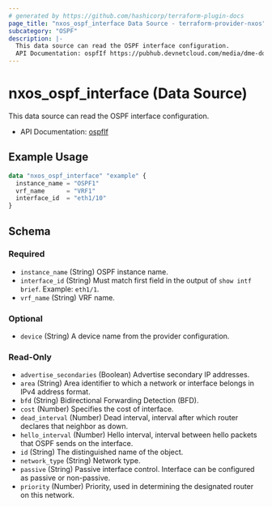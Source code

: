 ```yaml
---
# generated by https://github.com/hashicorp/terraform-plugin-docs
page_title: "nxos_ospf_interface Data Source - terraform-provider-nxos"
subcategory: "OSPF"
description: |-
  This data source can read the OSPF interface configuration.
  API Documentation: ospfIf https://pubhub.devnetcloud.com/media/dme-docs-10-2-2/docs/Routing%20and%20Forwarding/ospf:If/
---
```


# nxos_ospf_interface (Data Source)

This data source can read the OSPF interface configuration.

- API Documentation: [ospfIf](https://pubhub.devnetcloud.com/media/dme-docs-10-2-2/docs/Routing%20and%20Forwarding/ospf:If/)

## Example Usage

```terraform
data "nxos_ospf_interface" "example" {
  instance_name = "OSPF1"
  vrf_name      = "VRF1"
  interface_id  = "eth1/10"
}
```

<!-- schema generated by tfplugindocs -->
## Schema

### Required

- `instance_name` (String) OSPF instance name.
- `interface_id` (String) Must match first field in the output of `show intf brief`. Example: `eth1/1`.
- `vrf_name` (String) VRF name.

### Optional

- `device` (String) A device name from the provider configuration.

### Read-Only

- `advertise_secondaries` (Boolean) Advertise secondary IP addresses.
- `area` (String) Area identifier to which a network or interface belongs in IPv4 address format.
- `bfd` (String) Bidirectional Forwarding Detection (BFD).
- `cost` (Number) Specifies the cost of interface.
- `dead_interval` (Number) Dead interval, interval after which router declares that neighbor as down.
- `hello_interval` (Number) Hello interval, interval between hello packets that OSPF sends on the interface.
- `id` (String) The distinguished name of the object.
- `network_type` (String) Network type.
- `passive` (String) Passive interface control. Interface can be configured as passive or non-passive.
- `priority` (Number) Priority, used in determining the designated router on this network.


